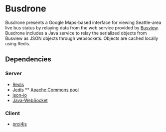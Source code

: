# Busdrone
Busdrone presents a Google Maps-based interface for viewing Seattle-area
live bus status by relaying data from the web service provided by
[Busview](http://www.its.washington.edu/projects/busview_overview.html).
Busdrone includes a Java service to relay the serialized objects from Busview
as JSON objects through websockets. Objects are cached locally using Redis.

## Dependencies
### Server
* [Redis](http://redis.io)
* [Jedis](https://github.com/xetorthio/jedis/)
** [Apache Commons pool](http://commons.apache.org/proper/commons-pool/download_pool.cgi)
* [json-io](http://code.google.com/p/json-io/)
* [Java-WebSocket](https://github.com/TooTallNate/Java-WebSocket/)

### Client
* [proj4js](http://trac.osgeo.org/proj4js/)
